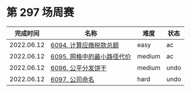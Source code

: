 # 第 297 场周赛

**完成时间**|**名称**|**难度**|**状态**
------------|--------|--------|--------
2022.06.12|[6094. 计算应缴税款总额](./6094.%20计算应缴税款总额)|easy|ac
2022.06.12|[6095. 网格中的最小路径代价](./6095.%20网格中的最小路径代价)|medium|ac
2022.06.12|[6096. 公平分发饼干](./6096.%20公平分发饼干)|medium|undo
2022.06.12|[6097. 公司命名](./6097.%20公司命名)|hard|undo
